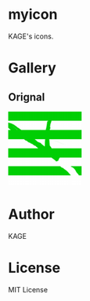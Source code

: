 # myicon
KAGE's icons.

# Gallery
## Orignal
![original](icons/original.png)

# Author
KAGE

# License
MIT License

